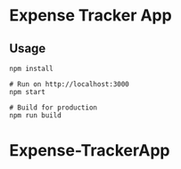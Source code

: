 # Expense Tracker App

## Usage
```
npm install

# Run on http://localhost:3000
npm start

# Build for production
npm run build
```

# Expense-TrackerApp
